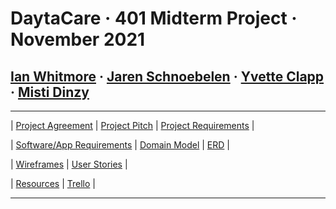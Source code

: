 # DaytaCare &middot; 401 Midterm Project &middot; November 2021

## **[Ian Whitmore](/team/Ian.md) &middot; [Jaren Schnoebelen](/team/Jaren.md) &middot; [Yvette Clapp](/team/Yvette.md) &middot; [Misti Dinzy](/team/Misti.md)**

---

| [Project Agreement](/pages/agreement.md) |
[Project Pitch](/pages/pitch.md) |
[Project Requirements](/pages/requirements.md) |

| [Software/App Requirements](/pages/softwareReqs.md) |
[Domain Model](/pages/domainModel.md) |
[ERD](/pages/ERD/ERD.md) |

| [Wireframes](/pages/wireframes/wireframes.md) |
[User Stories](/pages/userStories/userStories.md) |

| [Resources](/pages/resources.md) |
[Trello](https://trello.com/b/zUADckkN/midterm-project) |

---
